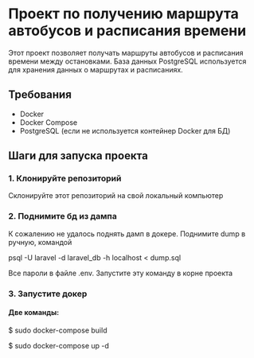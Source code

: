 # Проект по получению маршрута автобусов и расписания времени

Этот проект позволяет получать маршруты автобусов и расписания времени между остановками. База данных PostgreSQL используется для хранения данных о маршрутах и расписаниях.

## Требования

- Docker
- Docker Compose
- PostgreSQL (если не используется контейнер Docker для БД)

## Шаги для запуска проекта

### 1. Клонируйте репозиторий

Склонируйте этот репозиторий на свой локальный компьютер

### 2. Поднимите бд из дампа
К сожалению не удалось поднять дамп в докере.
Поднимите dump в ручную, командой

psql -U laravel -d laravel_db -h localhost < dump.sql

Все пароли в файле .env.
Запустите эту команду в корне проекта

### 3. Запустите докер
#### Две команды:
$ sudo docker-compose build 

$ sudo docker-compose up -d


